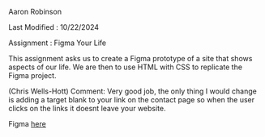 Aaron Robinson

Last Modified : 10/22/2024

Assignment : Figma Your Life

This assignment asks us to create a Figma prototype of a site that shows aspects of our life. We are then to use HTML with CSS to replicate the Figma project.

(Chris Wells-Hott) Comment: Very good job, the only thing I would change is adding a target blank to your link on the contact page so when the user clicks on the links it doesnt leave your website.

Figma [here](https://www.figma.com/proto/OrGdAw23lQalhCZICgxXOl/FigmaYourLife?node-id=2-3&starting-point-node-id=2%3A3&t=o7CvHsbgecUAzFhU-1)